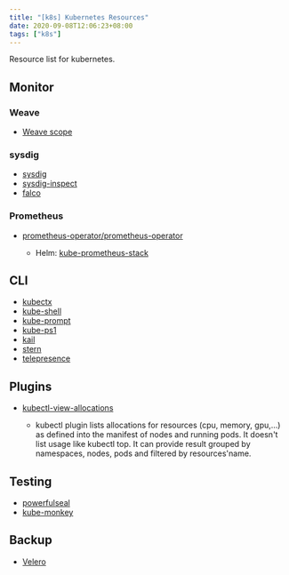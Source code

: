 ```yaml
---
title: "[k8s] Kubernetes Resources"
date: 2020-09-08T12:06:23+08:00
tags: ["k8s"]
---
```


Resource list for kubernetes.

<!--more-->

## Monitor

### Weave
* [Weave scope](https://github.com/weaveworks/scope)

### sysdig

* [sysdig](https://github.com/draios/sysdig)
* [sysdig-inspect](https://github.com/draios/sysdig-inspect)
* [falco](https://github.com/falcosecurity/falco)

### Prometheus

* [prometheus-operator/prometheus-operator](https://github.com/prometheus-operator/prometheus-operator)

    * Helm: [kube-prometheus-stack](https://github.com/prometheus-community/helm-charts/tree/main/charts/kube-prometheus-stack)

## CLI

* [kubectx](https://github.com/ahmetb/kubectx)
* [kube-shell](https://github.com/cloudnativelabs/kube-shell)
* [kube-prompt](https://github.com/c-bata/kube-prompt)
* [kube-ps1](https://github.com/jonmosco/kube-ps1)
* [kail](https://github.com/boz/kail)
* [stern](https://github.com/wercker/stern)
* [telepresence](https://www.telepresence.io/)

## Plugins

* [kubectl-view-allocations](https://github.com/davidB/kubectl-view-allocations)

    * kubectl plugin lists allocations for resources (cpu, memory, gpu,...) as defined into the manifest of nodes and running pods. It doesn't list usage like kubectl top. It can provide result grouped by namespaces, nodes, pods and filtered by resources'name.

## Testing

* [powerfulseal](https://github.com/powerfulseal/powerfulseal)
* [kube-monkey](https://github.com/asobti/kube-monkey)

## Backup

* [Velero](https://github.com/vmware-tanzu/velero)
